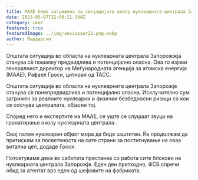```yaml
---
title: МААЕ беше загрижена за ситуацијата околу нуклеарната централа Запорожје
date: 2023-05-07T22:00:21.584Z
category: свет
featured: true
featuredImage: ../img/aecizpaor22.png.webp
author: Вардарски
---
```


Општата ситуација во областа на нуклеарната централа Запорожжја станува сè помалку предвидлива и потенцијално опасна. Ова го изјави генералниот директор на Меѓународната агенција за атомска енергија (МААЕ), Рафаел Гроси, цитиран од ТАСС.

Општата ситуација во областа на нуклеарната централа Запорожје станува сè понепредвидлива и потенцијално опасна. Исклучително сум загрижен за реалните нуклеарни и физички безбедносни ризици со кои се соочува централата, објасни тој.

Според него и експертите на МААЕ, се уште се слушаат звуци на гранатирање околу нуклеарната централа.

Овој голем нуклеарен објект мора да биде заштитен. Ќе продолжам да притискам за посветеноста на сите страни за постигнување на оваа витална цел, додаде Гроси.

Потсетуваме дека во саботата престанаа со работа сите блокови на нуклеарната централа Запорожје. Еден ден претходно, ФСБ спречи обид за атентат врз еден од шефовите на фабриката.
